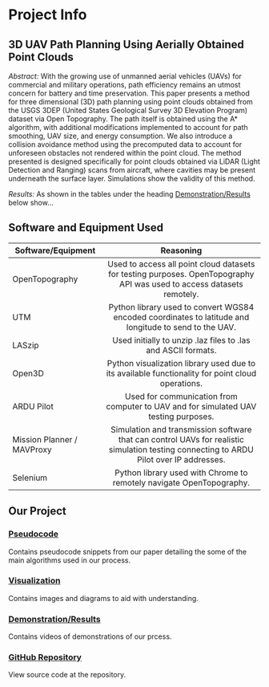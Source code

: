 # Project Info

## 3D UAV Path Planning Using Aerially Obtained Point Clouds
_Abstract:_ With the growing use of unmanned aerial vehicles (UAVs) for commercial and military operations,
path efficiency remains an utmost concern for battery and time preservation. This paper presents a
method for three dimensional (3D) path planning using point clouds obtained from the USGS 3DEP
(United States Geological Survey 3D Elevation Program) dataset via Open Topography. The
path itself is obtained using the A* algorithm, with additional modifications implemented to account for
path smoothing, UAV size, and energy consumption. We also introduce a collision avoidance method
using the precomputed data to account for unforeseen obstacles not rendered within the point cloud. The
method presented is designed specifically for point clouds obtained via LiDAR (Light Detection and
Ranging) scans from aircraft, where cavities may be present underneath the surface layer. Simulations
show the validity of this method.

_Results:_ As shown in the tables under the heading [Demonstration/Results](/demonstration.md) below show...

## Software and Equipment Used

| Software/Equipment  | Reasoning |
| ------------- |:-------------:|
| OpenTopography      | Used to access all point cloud datasets for testing purposes. OpenTopography API was used to access datasets remotely.     |
| UTM      | Python library used to convert WGS84 encoded coordinates to latitude and longitude to send to the UAV.     |
| LASzip      | Used initially to unzip .laz files to .las and ASCII formats.      |
| Open3D | Python visualization library used due to its available functionality for point cloud operations. |
| ARDU Pilot | Used for communication from computer to UAV and for simulated UAV testing purposes. |
| Mission Planner / MAVProxy |Simulation and transmission software that can control UAVs for realistic simulation testing connecting to ARDU Pilot over IP addresses.|
| Selenium | Python library used with Chrome to remotely navigate OpenTopography. | 

## Our Project

### [Pseudocode](/pseudocode.md)
Contains pseudocode snippets from our paper detailing the some of the main algorithms used in our process.

### [Visualization](/visualization.md)
Contains images and diagrams to aid with understanding.

### [Demonstration/Results](/demonstration.md)
Contains videos of demonstrations of our prcess.

### [GitHub Repository](https://github.com/alecstem/2022-REU-on-Smart-UAVs)
View source code at the repository.

